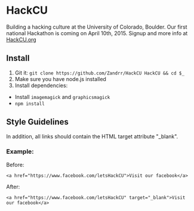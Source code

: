 HackCU
======

Building a hacking culture at the University of Colorado, Boulder. Our first national Hackathon is coming on April 10th, 2015. Signup and more info at [HackCU.org](http://HackCU.org/)

## Install

1. Git it: `git clone https://github.com/Zandrr/HackCU HackCU && cd $_`
1. Make sure you have node.js installed
1. Install dependencies:
  - Install `imagemagick` and `graphicsmagick`
  - `npm install`

## Style Guidelines

In addition, all links should contain the HTML target attribute "_blank".

### Example:

Before:

    <a href="https://www.facebook.com/letsHackCU">Visit our facebook</a>

After:

    <a href="https://www.facebook.com/letsHackCU" target="_blank">Visit our facebook</a>
